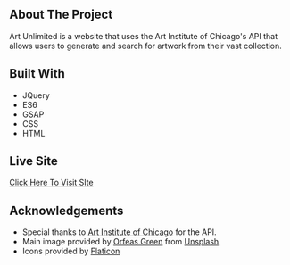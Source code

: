 ## About The Project

Art Unlimited is a website that uses the Art Institute of Chicago's API that allows users to generate and search for artwork from their vast collection. 

## Built With 

* JQuery
* ES6
* GSAP
* CSS
* HTML

## Live Site
[Click Here To Visit SIte](https://artunlimited.netlify.app)

## Acknowledgements 

* Special thanks to [Art Institute of Chicago](https://www.artic.edu) for the API.
* Main image provided by [Orfeas Green](https://unsplash.com/photos/G5A5ZNjS2tE?utm_source=unsplash&utm_medium=referral&utm_content=creditShareLink) from [Unsplash](https://unsplash.com/)
* Icons provided by [Flaticon](https://www.flaticon.com/)
